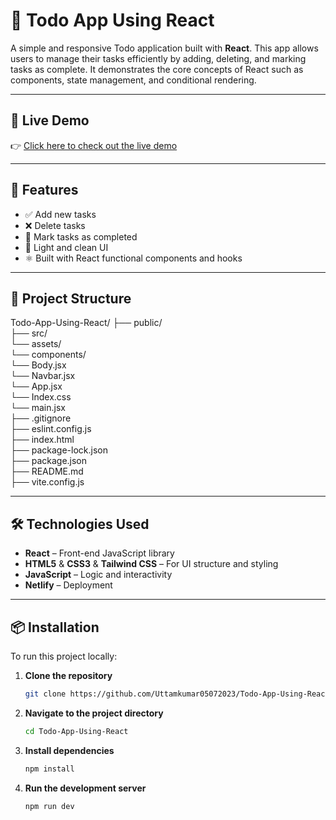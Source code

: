 # 📝 Todo App Using React

A simple and responsive Todo application built with **React**. This app allows users to manage their tasks efficiently by adding, deleting, and marking tasks as complete. It demonstrates the core concepts of React such as components, state management, and conditional rendering.

---

## 🔗 Live Demo

👉 [Click here to check out the live demo](https://todo-web-appp.netlify.app/)

---

## 🚀 Features

- ✅ Add new tasks
- ❌ Delete tasks
- 🔁 Mark tasks as completed
- 🌙 Light and clean UI
- ⚛️ Built with React functional components and hooks

---

## 📁 Project Structure

Todo-App-Using-React/ 
├── public/ <br/>
├── src/<br/>
    └── assets/<br/>
    └── components/<br/>
        └── Body.jsx<br/>
        └── Navbar.jsx<br/>
    └── App.jsx <br/>
    └── Index.css <br/>
    └── main.jsx <br/>
├── .gitignore <br/>
├── eslint.config.js<br/>
├── index.html<br/>
├── package-lock.json<br/>
├── package.json<br/>
├── README.md<br/>
├── vite.config.js<br/>

---

## 🛠️ Technologies Used

- **React** – Front-end JavaScript library
- **HTML5** & **CSS3** & **Tailwind CSS** – For UI structure and styling
- **JavaScript** – Logic and interactivity
- **Netlify** – Deployment

---

## 📦 Installation

To run this project locally:

1. **Clone the repository**
   ```bash
   git clone https://github.com/Uttamkumar05072023/Todo-App-Using-React.git

2. **Navigate to the project directory**
    ```bash
    cd Todo-App-Using-React

3. **Install dependencies**
    ```bash
    npm install

4. **Run the development server**
    ```bash
    npm run dev
